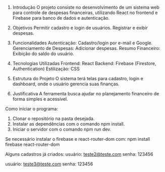1. Introdução
O projeto consiste no desenvolvimento de um sistema web para controle de despesas financeiras, utilizando React no frontend e Firebase para banco de dados e autenticação.

2. Objetivos
Permitir cadastro e login de usuários.
Registrar e exibir despesas.
3. Funcionalidades
Autenticação: Cadastro/login por e-mail e Google.
Gerenciamento de Despesas: Adicionar despesas.
Resumo Financeiro: Exibição do saldo do usuário.
4. Tecnologias Utilizadas
Frontend: React
Backend: Firebase (Firestore, Authentication)
Estilização: CSS
5. Estrutura do Projeto
O sistema terá telas para cadastro, login e dashboard, onde o usuário gerencia suas finanças.

6. Justificativa
A ferramenta busca ajudar no planejamento financeiro de forma simples e acessível.

Como iniciar o programa:

1. Clonar o repositório na pasta desejada.
2. Instalar as dependências com o comando npm install.
3. Iniciar o servidor com o comando npm run dev.

Se necessário instalar o firebase e react-router-dom com:
npm install firebase react-router-dom

Alguns cadastros já criados:
usuário: teste2@teste.com
senha: 123456

usuário: teste3@teste.com
senha: 123456